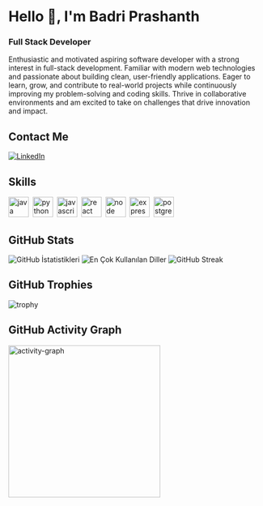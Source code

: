 # Hello 👋, I'm Badri Prashanth
### Full Stack Developer

Enthusiastic and motivated aspiring software developer with a strong interest in full-stack development. Familiar with modern web technologies and passionate about building clean, user-friendly applications. Eager to learn, grow, and contribute to real-world projects while continuously improving my problem-solving and coding skills. Thrive in collaborative environments and am excited to take on challenges that drive innovation and impact.

## Contact Me
<p><a href="www.linkedin.com/in/prashanthbadri" target="_blank"><img src="https://img.shields.io/badge/LinkedIn-%230077B5.svg?&style=flat-square&logo=linkedin&logoColor=white" alt="LinkedIn"></a> </p>

## Skills

<p align="left">
<img src="https://cdn.jsdelivr.net/gh/devicons/devicon/icons/java/java-original.svg" alt="java" width="40" height="40"/>&nbsp;
<img src="https://cdn.jsdelivr.net/gh/devicons/devicon/icons/python/python-original.svg" alt="python" width="40" height="40"/>&nbsp;
<img src="https://cdn.jsdelivr.net/gh/devicons/devicon/icons/javascript/javascript-original.svg" alt="javascript" width="40" height="40"/>&nbsp;
<img src="https://cdn.jsdelivr.net/gh/devicons/devicon/icons/react/react-original.svg" alt="react" width="40" height="40"/>&nbsp;
<img src="https://cdn.jsdelivr.net/gh/devicons/devicon/icons/nodejs/nodejs-original.svg" alt="node" width="40" height="40"/>&nbsp;
<img src="https://cdn.jsdelivr.net/gh/devicons/devicon/icons/express/express-original.svg" alt="express" width="40" height="40"/>&nbsp;
<img src="https://cdn.jsdelivr.net/gh/devicons/devicon/icons/postgresql/postgresql-original.svg" alt="postgresql" width="40" height="40"/>&nbsp;
</p>

## GitHub Stats

<img src="https://github-readme-stats.vercel.app/api?username=Prashanthbadri112&show_icons=true&count_private=true&theme=null" alt="GitHub İstatistikleri" />

<img src="https://github-readme-stats.vercel.app/api/top-langs/?username=Prashanthbadri112&layout=compact&theme=null" alt="En Çok Kullanılan Diller" />

<img src="https://github-readme-streak-stats.herokuapp.com/?user=Prashanthbadri112&theme=null" alt="GitHub Streak" />

## GitHub Trophies

<img src="https://github-profile-trophy.vercel.app/?username=Prashanthbadri112" alt="trophy" />

## GitHub Activity Graph

<img src="https://github-readme-activity-graph.vercel.app/graph?username=Prashanthbadri112&radius=16&theme=xcode&area=true&order=5" height="300" alt="activity-graph" />


